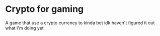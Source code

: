 # Crypto for gaming

A game that use a crypto currency to kinda bet idk haven't figured it out what I'm doing yet

